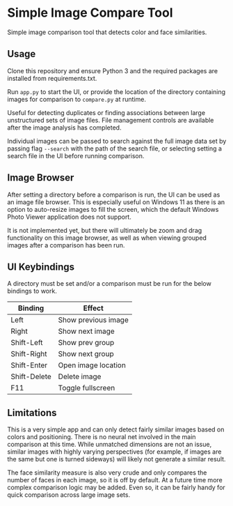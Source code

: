
# Simple Image Compare Tool

Simple image comparison tool that detects color and face similarities.

## Usage

Clone this repository and ensure Python 3 and the required packages are installed from requirements.txt.

Run `app.py` to start the UI, or provide the location of the directory containing images for comparison to `compare.py` at runtime.

Useful for detecting duplicates or finding associations between large unstructured sets of image files. File management controls are available after the image analysis has completed.

Individual images can be passed to search against the full image data set by passing flag `--search` with the path of the search file, or selecting setting a search file in the UI before running comparison.

## Image Browser

After setting a directory before a comparison is run, the UI can be used as an image file browser. This is especially useful on Windows 11 as there is an option to auto-resize images to fill the screen, which the default Windows Photo Viewer application does not support. 

It is not implemented yet, but there will ultimately be zoom and drag functionality on this image browser, as well as when viewing grouped images after a comparison has been run.

## UI Keybindings

A directory must be set and/or a comparison must be run for the below bindings to work.

| Binding     | Effect               |
|-------------|----------------------|
| Left        | Show previous image  |
| Right       | Show next image      |
| Shift-Left  | Show prev group      |
| Shift-Right | Show next group      |
| Shift-Enter | Open image location  |
| Shift-Delete| Delete image         |
| F11         | Toggle fullscreen    |

## Limitations

This is a very simple app and can only detect fairly similar images based on colors and positioning. There is no neural net involved in the main comparison at this time. While unmatched dimensions are not an issue, similar images with highly varying perspectives (for example, if images are the same but one is turned sideways) will likely not generate a similar result.

The face similarity measure is also very crude and only compares the number of faces in each image, so it is off by default. At a future time more complex comparison logic may be added. Even so, it can be fairly handy for quick comparison across large image sets.


